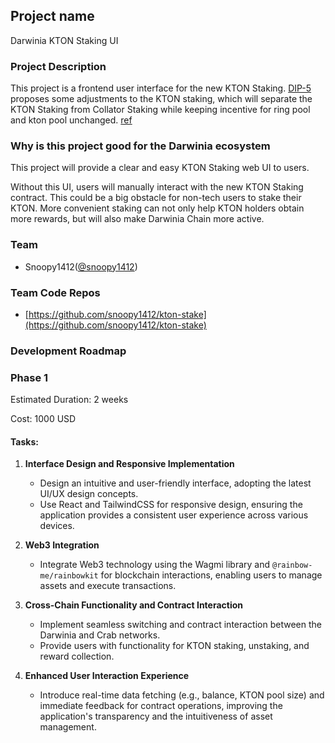 ## Project name

Darwinia KTON Staking UI

### Project Description

This project is a frontend user interface for the new KTON Staking. [DIP-5](https://github.com/darwinia-network/DIPs/pull/15) proposes some adjustments to the KTON staking, which will separate the KTON Staking from Collator Staking while keeping incentive for ring pool and kton pool unchanged. [ref](https://github.com/orgs/darwinia-network/discussions/1393)

### **Why is this project good for the Darwinia ecosystem**

This project will provide a clear and easy KTON Staking web UI to users.

Without this UI, users will manually interact with the new KTON Staking contract. This could be a big obstacle for non-tech users to stake their KTON. More convenient staking can not only help KTON holders obtain more rewards, but will also make Darwinia Chain more active.

### Team

- Snoopy1412([@snoopy1412](https://github.com/snoopy1412))

### Team Code Repos

- [https://github.com/snoopy1412/kton-stake](https://github.com/snoopy1412/kton-stake)

### Development Roadmap

### **Phase 1**

Estimated Duration: 2 weeks

Cost: 1000 USD

#### Tasks:

1. **Interface Design and Responsive Implementation**

   - Design an intuitive and user-friendly interface, adopting the latest UI/UX design concepts.
   - Use React and TailwindCSS for responsive design, ensuring the application provides a consistent user experience across various devices.

2. **Web3 Integration**

   - Integrate Web3 technology using the Wagmi library and `@rainbow-me/rainbowkit` for blockchain interactions, enabling users to manage assets and execute transactions.

3. **Cross-Chain Functionality and Contract Interaction**

   - Implement seamless switching and contract interaction between the Darwinia and Crab networks.
   - Provide users with functionality for KTON staking, unstaking, and reward collection.

4. **Enhanced User Interaction Experience**
   - Introduce real-time data fetching (e.g., balance, KTON pool size) and immediate feedback for contract operations, improving the application's transparency and the intuitiveness of asset management.
